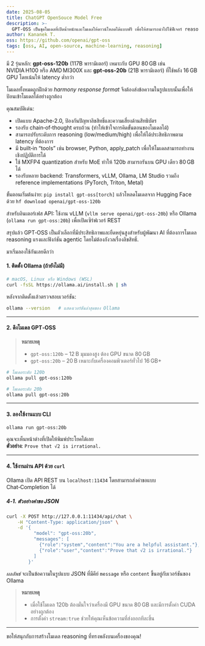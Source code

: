 ```yaml
---
date: 2025-08-05
title: ChatGPT OpenSouce Model Free
description: >-
  GPT‑OSS เป็นชุดโมเดลที่เปิดน้ำหนักและโมเดลให้ดาวน์โหลดได้แบบฟรี เพื่อให้สามารถนำไปใช้ฟีเจอร์ reasoning, agentic tasks และการปรับแต่งง่าย ๆ ในระบบของคุณ
author: Kananek T.
oss: https://github.com/openai/gpt-oss
tags: [oss, AI, open-source, machine-learning, reasoning]
---
```


มี 2 รุ่นหลัก: **gpt‑oss‑120b** (117B พารามิเตอร์) เหมาะกับ GPU 80 GB เช่น NVIDIA H100 หรือ AMD MI300X และ **gpt‑oss‑20b** (21B พารามิเตอร์) ที่ใช้พลัง 16 GB GPU โดยเน้นให้ latency ต่ำกว่า

โมเดลทั้งหมดถูกฝึกด้วย _harmony response format_ จึงต้องส่งข้อความในรูปแบบนั้นเพื่อให้ป้อนเข้าโมเดลได้อย่างถูกต้อง

คุณสมบัติเด่น:

- เปิดแบบ Apache‑2.0, ป้องกันปัญหาลิขสิทธิ์และความเสี่ยงด้านสิทธิบัตร
- รองรับ chain‑of‑thought ครบถ้วน (ทำให้เข้าใจการคิดขั้นตอนของโมเดลได้)
- สามารถปรับระดับการ reasoning (low/medium/high) เพื่อให้ได้ประสิทธิภาพตาม latency ที่ต้องการ
- มี built‑in “tools” เช่น browser, Python, apply_patch เพื่อให้โมเดลสามารถทำงานเชิงปฏิบัติการได้
- ใช้ MXFP4 quantization สำหรับ MoE ทำให้ 120b สามารถรันบน GPU เดียว 80 GB ได้
- รองรับหลาย backend: Transformers, vLLM, Ollama, LM Studio รวมถึง reference implementations (PyTorch, Triton, Metal)

ขั้นตอนเริ่มต้นง่าย: `pip install gpt‑oss[torch]` แล้วโหลดโมเดลจาก Hugging Face ด้วย `hf download openai/gpt‑oss‑120b`

สำหรับอินเตอร์เฟส API: ใช้งาน vLLM (`vllm serve openai/gpt‑oss‑20b`) หรือ Ollama (`ollama run gpt‑oss:20b`) เพื่อเปิดเซิร์ฟเวอร์ REST

สรุปแล้ว GPT‑OSS เป็นตัวเลือกที่มีประสิทธิภาพและยืดหยุ่นสูงสำหรับผู้พัฒนา AI ที่ต้องการโมเดล reasoning แรงและฟังก์ชัน agentic โดยไม่ต้องกังวลเรื่องลิขสิทธิ์.

มาเริ่มลองใช้กันเลยดีกว่า

#### 1. ติดตั้ง Ollama (ถ้ายังไม่มี)

```bash
# macOS, Linux หรือ Windows (WSL)
curl -fsSL https://ollama.ai/install.sh | sh
```

หลังจากติดตั้งแล้วตรวจสอบเวอร์ชัน:

```bash
ollama --version   # แสดงเวอร์ชันล่าสุดของ Ollama
```

---

#### 2. ดึงโมเดล GPT‑OSS

> **หมายเหตุ**
>
> - `gpt‑oss:120b` – 12 B มุมมองสูง ต้อง GPU ขนาด 80 GB
> - `gpt‑oss:20b` – 20 B เหมาะกับเครื่องคอมพิวเตอร์ทั่วไป 16 GB+

```bash
# โมเดลระดับ 120b
ollama pull gpt-oss:120b

# โมเดลระดับ 20b
ollama pull gpt-oss:20b
```

---

#### 3. ลองใช้งานแบบ CLI

```bash
ollama run gpt-oss:20b
```

คุณจะเห็นหน้าต่างที่เปิดให้พิมพ์ประโยคได้เลย  
**ตัวอย่าง**: `Prove that √2 is irrational.`

---

#### 4. ใช้งานผ่าน API ด้วย `curl`

Ollama เปิด API REST บน `localhost:11434` โดยสามารถส่งคำขอแบบ Chat‑Completion ได้

##### 4‑1. ตัวอย่างคำขอ JSON

```bash
curl -X POST http://127.0.0.1:11434/api/chat \
    -H "Content-Type: application/json" \
    -d '{
          "model": "gpt-oss:20b",
          "messages": [
            {"role":"system","content":"You are a helpful assistant."},
            {"role":"user","content":"Prove that √2 is irrational."}
          ]
        }'
```

_ผลลัพธ์_ จะเป็นข้อความในรูปแบบ JSON ที่มีคีย์ `message` หรือ `content` ขึ้นอยู่กับเวอร์ชันของ Ollama

> **หมายเหตุ**
>
> - เมื่อใช้โมเดล 120b ต้องมั่นใจว่าเครื่องมี GPU ขนาด 80 GB และมีการตั้งค่า CUDA อย่างถูกต้อง
> - การตั้งค่า `stream:true` ช่วยให้คุณเห็นข้อความที่ส่งออกทีละชิ้น

---

ขอให้สนุกกับการสร้างโมเดล reasoning ที่ทรงพลังบนเครื่องของคุณ!
